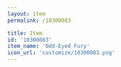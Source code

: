 ```yaml
---
layout: item
permalink: /10300083

title: Item
id: '10300083'
item_name: 'Odd-Eyed Fury'
icon_url: 'customize/10300083.png'
---
```

